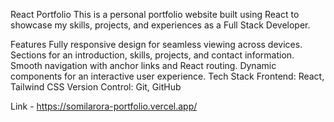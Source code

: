 React Portfolio
This is a personal portfolio website built using React to showcase my skills, projects, and experiences as a Full Stack Developer.

Features
Fully responsive design for seamless viewing across devices.
Sections for an introduction, skills, projects, and contact information.
Smooth navigation with anchor links and React routing.
Dynamic components for an interactive user experience.
Tech Stack
Frontend: React, Tailwind CSS
Version Control: Git, GitHub

Link - https://somilarora-portfolio.vercel.app/
